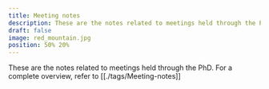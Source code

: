 ```yaml
---
title: Meeting notes
description: These are the notes related to meetings held through the PhD
draft: false
image: red_mountain.jpg
position: 50% 20%
---
```


These are the notes related to meetings held through the PhD.
For a complete overview, refer to [[./tags/Meeting-notes]]
